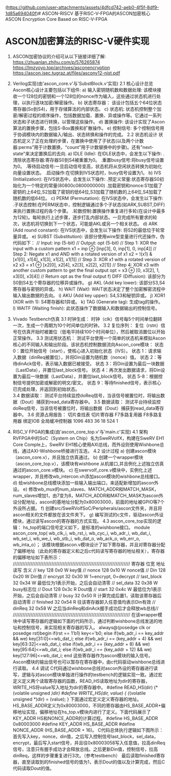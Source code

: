 (https://github.com/user-attachments/assets/4dfcd742-aeb0-4f5f-8df9-1d85a694040f)# ASCON-RISCV
基于RISC-V-FPGA的ASCON加密核心 ASCON Encryption Core Based on RISC-V-FPGA
# ASCON加密算法的RISC-V硬件实现

1. ASCON加密协议的介绍可从以下链接详细了解:
   https://zhuanlan.zhihu.com/p/576265874
   https://lmzyoyo.top/archives/asconencryption
   https://ascon.isec.tugraz.at/files/asconv12-nist.pdf

2. Verilog实现(由'ascon_core.v'与'SubstBlock.v'实现)
   2.1 核心设计总览
       Ascon核心设计主要包括以下组件:
       a) 输入密钥随机数和数据处理:
          该模块接收一个128位的密钥和一个128位的nonce作为输入，这些通过状态机进行处理，以执行逐块加密/解密操作。
       b) 状态寄存器：
          该设计包括五个64位状态寄存器(So到S4)，用于存储算法的内部状态。
       c) 状态机:
          状态机控制整个加密/解密过程的顺序操作，包括数据加载、置换、异或操作等。它通过一系列状态和子状态进行转换，以管理这些操作。
       d) 置换操作:
          该设计实现了Ascon算法的置换步骤，包括S-Box置换和扩散操作。
       e) 控制信号:
          多个控制信号用于协调模块内的数据输入/输出、状态转换和操作的完成。
   2.2 状态机设计
       状态机定义了正在处理的步骤，在置换中使用了子状态(以及两个计数器:perms”用于计数置换，“count”用于计数替换中的步骤)。还有"next-state"来决定置换后的去向.
       a) IDLE (Idle):
          在IDLE状态中，会发生以下操作:
            .清除状态寄存器:寄存器S0到S4被重置为0。
            .重置busy信号:将busy信号设置为0。
            .等待启动信号:一旦启动信号变高，状态机将从空闲状态转换为初始化向量设置状态。
            .启动操作:在切换到IVS状态时，busy信号设置为1。
       b) IVS (Initialization):
          在IVS状态中，会发生以下操作:
            .预定义常量:状态寄存器S0初始化为一个特定的常量(80800c0800000000)
            .加载密钥和nonce:S1加载了密钥的上64位,S2加载了密钥的低64位,S3加载了随机数的上64位,S4加载了随机数的低64位。
       c) PERM (Permutation):
          在IVS状态中，会发生以下操作:
            .子状态控制:在PERM状态中，控制逻辑通过多个子状态(如ARK,SUBST,DIFF)来执行置换过程的各个步骤。
            .轮数控制:置换操作重复进行多轮(在设计中最多为12轮)。每轮执行上述步骤，逐步打乱内部状态。一旦完成所有要求的轮次，状态机将切换到下一个状态，可能是AKL或另一个相关状态。
       d) ARK (Add round constant):
          在IVS状态中，会发生以下操作:
          将S2的最低位于轮常量异或。
       e) SUBST (Substitution):
          该部分使用wire型变量进行代还操作，伪代码如下：
          // Input: inp (5-bit)
          // Output: opt (5-bit)
          // Step 1: XOR the input with a custom pattern
             x1 = inp ⊕ [inp[3], 0, inp[1], 0, inp[4]]
          // Step 2: Negate x1 and AND with a rotated version of x1
             x2 = !(x1) & [x1[0], x1[4], x1[3], x1[2], x1[1]]
          // Step 3: XOR x1 with a rotated version of x2
             x3 = x1 ⊕ [x2[0], x2[4], x2[3], x2[2], x2[1]]
          // Step 4: XOR x3 with another custom pattern to get the final output
             opt = x3 ⊕ [0, x3[2], 1, x3[0], x3[4]]
          // Return opt as the final output
       f) DIFF (Diffusion):
          该部分为S0到S4五个寄存器的位移异或操作。
       g) AKL (Add key lower):
          该部分S3,S4寄存器与密钥的异或。
       h) WAIT (Wait):
          WAIT状态决定了整个加密解密流程中输入输出数据的去向。
       i) AKU (Add key upper):
          S4,S3和秘钥异或。
       j) XOR1 (XOR with 1):
          S4寄存器和1异或。
       k) TAG (Generate tag):
          生成tag的操作。
       l) WAITF (Waiting finish):
          此状态操作了数据输入和数据输出的控制信号。
   
3. Vivado Testbench仿真
   3.1 时钟生成：
       时钟（clk）信号每5个时间单位翻转一次，生成一个周期为10个时间单位的时钟。
   3.2 复位序列：
       复位（rstn）信号在仿真开始时被置位（低电平持续100个时间单位），然后被取消置位以开始正常操作。
   3.3 测试用状态机：
       测试平台使用一个简单的状态机来模拟Ascon核心的不同输入和输出阶段。该状态机控制数据流向Ascon_core模块：
       状态 0：置位开始信号（start），使核心进入初始化状态（IVS）。
       状态 1：请求输入数据（dinReq被置位），并将Din设置为随机数（nonce）值。
       状态 2：等待dinAck信号，表示输入数据已被接受。
       状态 3：将Din设置为最后一块数据（LastData），并置位last_block信号。
       状态 4：再次发出数据请求，将Din设置为最后一块数据（LastData），并置位last_block信号。
       状态 5-8：根据控制信号提供加密或解密的明文/密文。
       状态 9：等待finished信号，表示核心已完成处理，并返回到初始状态。    
   3.4 数据读取：
       测试平台持续监控doReq信号，当该信号被置位时，将输出数据（Dout）捕获到read_data寄存器中。
   3.5 数据读取：
       测试平台持续监控doReq信号，当该信号被置位时，将输出数据（Dout）捕获到read_data寄存器中。
   3.6 资源占用报告：
       切片查找表 切片寄存器 F7多路复用器 F8多路复用器 绑定IOB 全局缓冲控制器
         1096       483          36           18        524         1
   
4. RISC_V FPGA的集成(由'ascon_core_top.v'与'main.c'实现)
   4.1 架构
       RVFPGA中的SoC（System on Chip）名为SweRVolfX，构建在SweRV EH1 Core Comple上，SweRV EH1核心使用AXI总线，而外设则使用Wishbone总线，通过AXI-Wishbone桥接进行互连。
   4.2 设计过程
       a) 创建ascon模块（ascon_core.v），并且独立仿真通过。
       b) 创建一个wrapper模块（ascon_core_top.v），该模块有wishbone 从机接口,并且例化上述独立仿真通过的ascon_core.v模块。
       c) 在swervolf_core.v模块中，实例化上述wrapper，并且修改wb_intercon.vh添加ascon模块的wishbone总线接口。
       d) 给wishbone总线模块添加一些输入输出端口，来适配新增加的ascon外设。
       e) 修改wb_mux的num_slaves、MATCH_ADDR和MATCH_MASK，num_slaves增加1，由7变为8，MATCH_ADDR和MATCH_MASK为ascon外设分配地址，ascon的基地址分配为0x80003000，前面的地址被GPIO等7个外设所占据。
       f) 创建src/SweRVolfSoC/Peripherals/ascon文件夹，并且将ascon相关的文件都放在该文件夹下。
       g) 编写测试的c文件，驱动ascon外设模块，通过读写ascon的寄存器的方式实现。
   4.3 ascon_core_top实现的逻辑：
       hs_top的端口信号定义如下，是标准的wishbone接口。
       module ascon_core_top(
       wb_clk_i, wb_rst_i, wb_cyc_i, wb_adr_i, wb_dat_i, wb_sel_i, wb_we_i, wb_stb_i, wb_dat_o, wb_ack_o, wb_err_o, wb_inta_o）；
       该模块根据ascon.v模块设计了如下寄存器，并且对寄存器分配了偏移地址（此处的寄存器定义和之后c代码读写寄存器的地址相关），寄存器的偏移地址如下表所示：
       /////////////////////////////////////////////////////////////////////////
       寄存器     位宽 地址  读写  含义                                        //
       key        128  0x0   W     key值                                      //
       nonce      128  0x10  W     nonce值                                    //
       Din        128  0x20  W     Din值                                      //
       encrypt    32   0x30  W     1=encrypt, 0=decrypt                       //
       last_block 32   0x34  W     最低位为1表示开始，之后会自动清零           //
       sel_data   32   0x38  W     busy标志位                                 //
       Dout       128  0x3c  R     Dout值                                     //
       start      32   0x4c  W     最低位为1表示开始，之后会自动清零           //
       busy       32   0x50  R     计算完成后置1，读取该寄存器后自动清零       //
       finished   32   0x54  R     往该寄存器卸入任意值均表示Din有效           //
       dinReq     32   0x58  W     之后当dinReq和dinAck握手成功后才会释放wb总线//
       /////////////////////////////////////////////////////////////////////////
       在该wrapper模块中读写寄存器的逻辑如下面的代码所示，通过判断wishbone总线发送的地址和控制信号，来实现相关寄存器的写入。
       always@(posedge clk or  posedge rst)begin
           if(rst == 1'b1)
               key<='b0;
           else if(wb_adr_i == key_addr && we)
               key[31:0]<=wb_dat_i;
           else if(wb_adr_i == (key_addr + 4) && we)
               key[63:32]<=wb_dat_i;
           else if(wb_adr_i == (key_addr + 8) && we)
               key[95:64]<=wb_dat_i;
           else if(wb_adr_i == (key_addr + 12) && we)
               key[127:96]<=wb_dat_i;
       end
       这些寄存器作为ascon模块的输入信号。
       Ascon模块的输出信号也可以暂存在寄存器中，由c代码驱动wishbone总线进行读取。
   4.4 调试
       C代码通过wishbone总线对ascon外设的寄存器进行读写，逻辑与对ascon模块单独进行操作的testbench的逻辑实现一致。通过宏定义定义两个读取寄存器的函数，READ_HS读取地址为dir的寄存器，WRITE_HS将value写入地址为dir的寄存器中。
       #define READ_HS(dir) (*(volatile unsigned *)dir)
       #define WRITE_HS(dir, value) { (*(volatile unsigned *)dir) = (value); }
       下面通过宏定义定义寄存器的地址。HS_BASE_ADDR定义为0x80003000，不同的寄存器由HS_BASE_ADDR+偏移地址实现，偏移地址在hs_top.v模块内进行了定义。下面代码展示了KEY_ADDR  HS和NONCE_ADDR的计算过程。
       #define HS_BASE_ADDR 0x80003000
       #define KEY_ADDR  HS_BASE_ADDR
       #define NONCE_ADDR (HS_BASE_ADDR + 16)。
       C代码总体执行逻辑如下图所示：
       首先写入key，nonce，din值，之后写入控制信号last_block，sel_data，encrypt，最后写入start信号，并且往0x80003058写入任意值，拉高dinReq信号，注意只有握手成功才会释放总线。之后更新Din值，控制信号，拉高dinReq，这样的步骤重复进行3次。（参考testbench）
       最后读取finished寄存器，直至读取到的finished信号的值为1，表示Dout的值以及计算完成，然后C代码读取Dout的值。


















   
